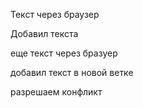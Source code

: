 Текст через браузер

Добавил текста

еще текст через бразуер


добавил текст в новой ветке

разрешаем конфликт
